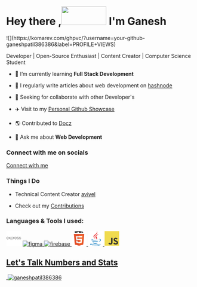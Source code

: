 
<h1>Hey there ,<img height=50px width= 120px src="https://raw.githubusercontent.com/TheDudeThatCode/TheDudeThatCode/master/Assets/Hi.gif"> I'm Ganesh </h1>
![](https://komarev.com/ghpvc/?username=your-github-ganeshpatil386386&label=PROFILE+VIEWS)
<p>  Developer | Open-Source Enthusiast | Content Creator | Computer Science Student </p>


- 🌱 I’m currently learning **Full Stack Development**

- 📝 I regularly write articles about web development on [hashnode](https://hashnode.com/@patilganesh1010)

- 🎯 Seeking for collaborate with other Developer's

- ✈️ Visit to my [Personal Github Showcase](https://ganesh-githubshowcase.netlify.app/)

- 🌎 Contributed to [Docz](https://www.docz.site/)

- 💬 Ask me about **Web Development**

<h3>Connect with me on socials</h3>

[Connect with me](https://linktr.ee/ganeshpatil0101)

<h3>Things I Do</h3>

- Technical Content Creator [aviyel](https://aviyel.com/@ganeshpatil)

- Check out my [Contributions](https://aviyel.com/search?term=ganeshpatil)



<h3 align="left">Languages & Tools I used:</h3>
 <img src="https://raw.githubusercontent.com/devicons/devicon/master/icons/express/express-original-wordmark.svg" alt="express" width="40" height="40"/> </a> <a href="https://www.figma.com/" target="_blank"> <img src="https://www.vectorlogo.zone/logos/figma/figma-icon.svg" alt="figma" width="40" height="40"/> </a> <a href="https://firebase.google.com/" target="_blank"> <img src="https://www.vectorlogo.zone/logos/firebase/firebase-icon.svg" alt="firebase" width="40" height="40"/> </a> <a href="https://www.w3.org/html/" target="_blank"> <img src="https://raw.githubusercontent.com/devicons/devicon/master/icons/html5/html5-original-wordmark.svg" alt="html5" width="40" height="40"/> </a> <a href="https://www.java.com" target="_blank"> <img src="https://raw.githubusercontent.com/devicons/devicon/master/icons/java/java-original.svg" alt="java" width="40" height="40"/> </a> <a href="https://developer.mozilla.org/en-US/docs/Web/JavaScript" target="_blank"> <img src="https://raw.githubusercontent.com/devicons/devicon/master/icons/javascript/javascript-original.svg" alt="javascript" width="40" height="40"/> </a> <a href="https://laravel.com/" target="_blank"> 

<h2>Let's Talk Numbers and Stats</h2>

<p>&nbsp;<img align="center"  src="https://github-readme-stats.vercel.app/api?username=ganeshpatil386386&show_icons=true&locale=en" alt="ganeshpatil386386" /></p>

